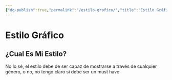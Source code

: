 ```yaml
---
{"dg-publish":true,"permalink":"/estilo-grafico/","title":"Estilo Gráfico","tags":["Idea,"],"noteIcon":"","created":"2023-04-25T13:43:48.019-05:00","updated":"2023-04-26T09:31:04.096-05:00"}
---
```



# Estilo Gráfico

## ¿Cual Es Mi Estilo?

No lo sé, el estilo debe de ser capaz de mostrarse a través de cualquier género, o no, no tengo claro si debe ser un must have
